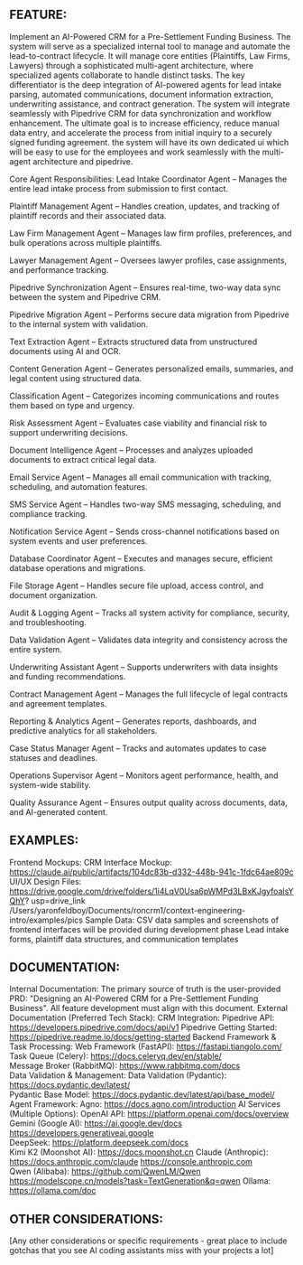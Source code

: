 ## FEATURE:

Implement an AI-Powered CRM for a Pre-Settlement Funding Business.
The system will serve as a specialized internal tool to manage and automate the lead-to-contract lifecycle. It will manage core entities (Plaintiffs, Law Firms, Lawyers) through a sophisticated multi-agent architecture, where specialized agents collaborate to handle distinct tasks. The key differentiator is the deep integration of AI-powered agents for lead intake parsing, automated communications, document information extraction, underwriting assistance, and contract generation. The system will integrate seamlessly with Pipedrive CRM for data synchronization and workflow enhancement. The ultimate goal is to increase efficiency, reduce manual data entry, and accelerate the process from initial inquiry to a securely signed funding agreement.
the system will have its own dedicated ui which will be easy to use for the employees and work seamlessly with the multi-agent architecture and pipedrive.

Core Agent Responsibilities:
Lead Intake Coordinator Agent – Manages the entire lead intake process from submission to first contact.


Plaintiff Management Agent – Handles creation, updates, and tracking of plaintiff records and their associated data.


Law Firm Management Agent – Manages law firm profiles, preferences, and bulk operations across multiple plaintiffs.


Lawyer Management Agent – Oversees lawyer profiles, case assignments, and performance tracking.


Pipedrive Synchronization Agent – Ensures real-time, two-way data sync between the system and Pipedrive CRM.


Pipedrive Migration Agent – Performs secure data migration from Pipedrive to the internal system with validation.


Text Extraction Agent – Extracts structured data from unstructured documents using AI and OCR.


Content Generation Agent – Generates personalized emails, summaries, and legal content using structured data.


Classification Agent – Categorizes incoming communications and routes them based on type and urgency.


Risk Assessment Agent – Evaluates case viability and financial risk to support underwriting decisions.


Document Intelligence Agent – Processes and analyzes uploaded documents to extract critical legal data.


Email Service Agent – Manages all email communication with tracking, scheduling, and automation features.


SMS Service Agent – Handles two-way SMS messaging, scheduling, and compliance tracking.


Notification Service Agent – Sends cross-channel notifications based on system events and user preferences.


Database Coordinator Agent – Executes and manages secure, efficient database operations and migrations.


File Storage Agent – Handles secure file upload, access control, and document organization.


Audit & Logging Agent – Tracks all system activity for compliance, security, and troubleshooting.


Data Validation Agent – Validates data integrity and consistency across the entire system.


Underwriting Assistant Agent – Supports underwriters with data insights and funding recommendations.


Contract Management Agent – Manages the full lifecycle of legal contracts and agreement templates.


Reporting & Analytics Agent – Generates reports, dashboards, and predictive analytics for all stakeholders.


Case Status Manager Agent – Tracks and automates updates to case statuses and deadlines.


Operations Supervisor Agent – Monitors agent performance, health, and system-wide stability.


Quality Assurance Agent – Ensures output quality across documents, data, and AI-generated content.

## EXAMPLES:

Frontend Mockups:
CRM Interface Mockup: https://claude.ai/public/artifacts/104dc83b-d332-448b-941c-1fdc64ae809c	
UI/UX Design Files: https://drive.google.com/drive/folders/1i4LqV0Usa6pWMPd3LBxKJgyfoalsYQhY?
usp=drive_link	
/Users/yaronfeldboy/Documents/roncrm1/context-engineering-intro/examples/pics
Sample Data:
CSV data samples and screenshots of frontend interfaces will be provided during development phase
Lead intake forms, plaintiff data structures, and communication templates


## DOCUMENTATION:

Internal Documentation:
The primary source of truth is the user-provided PRD: "Designing an AI-Powered CRM for a Pre-Settlement Funding Business". All feature development must align with this document.
External Documentation (Preferred Tech Stack):
CRM Integration:
Pipedrive API: https://developers.pipedrive.com/docs/api/v1	
Pipedrive Getting Started: https://pipedrive.readme.io/docs/getting-started	
Backend Framework & Task Processing:
Web Framework (FastAPI): https://fastapi.tiangolo.com/	
Task Queue (Celery): https://docs.celeryq.dev/en/stable/	
Message Broker (RabbitMQ): https://www.rabbitmq.com/docs	
Data Validation & Management:
Data Validation (Pydantic): https://docs.pydantic.dev/latest/	
Pydantic Base Model: https://docs.pydantic.dev/latest/api/base_model/	
Agent Framework:
Agno: https://docs.agno.com/introduction
AI Services (Multiple Options):
OpenAI API: https://platform.openai.com/docs/overview	
Gemini (Google AI): https://ai.google.dev/docs		https://developers.generativeai.google	
DeepSeek: https://platform.deepseek.com/docs	
Kimi K2 (Moonshot AI): https://docs.moonshot.cn	
Claude (Anthropic): https://docs.anthropic.com/claude		https://console.anthropic.com	
Qwen (Alibaba): https://github.com/QwenLM/Qwen
https://modelscope.cn/models?task=TextGeneration&q=qwen	
Ollama: https://ollama.com/doc

## OTHER CONSIDERATIONS:

[Any other considerations or specific requirements - great place to include gotchas that you see AI coding assistants miss with your projects a lot]

